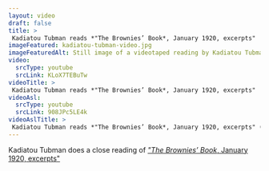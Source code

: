 ```yaml
--- 
layout: video
draft: false
title: >
 Kadiatou Tubman reads *"The Brownies’ Book*, January 1920, excerpts"
imageFeatured: kadiatou-tubman-video.jpg
imageFeaturedAlt: Still image of a videotaped reading by Kadiatou Tubman
video: 
  srcType: youtube
  srcLink: KLoX7TEBuTw
videoTitle: >
 Kadiatou Tubman reads *"The Brownies’ Book*, January 1920, excerpts"
videoAsl: 
  srcType: youtube
  srcLink: 908JPc5LE4k
videoAslTitle: >
 Kadiatou Tubman reads *"The Brownies’ Book*, January 1920, excerpts" (ASL)
--- 
```

 
Kadiatou Tubman does a close reading of [*"The Brownies’ Book*, January 1920, excerpts"](/gallery/brownies1) 